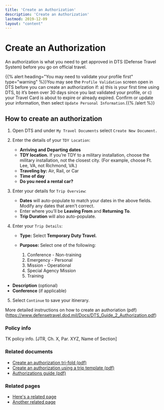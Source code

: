 ```yaml
---
title: 'Create an Authorization'
description: 'Create an Authorization'
lastmod: 2019-12-09
layout: "content"
---
```


# Create an Authorization

An authorization is what you need to get approved in DTS (Defense Travel System) before you go on official travel.

{{% alert heading="You may need to validate your profile first" type="warning" %}}You may see the `Profile Validation` screen open in DTS before you can create an authorization if: a) this is your first time using DTS, b) it’s been over 30 days since you last validated your profile, or c) your Travel Card is about to expire or already expired. Confirm or update your information, then select `Update Personal Information`.{{% /alert %}}

## How to create an authorization

1. Open DTS and under `My Travel Documents` select `Create New Document.`

2. Enter the details of your `TDY Location`:

   - **Arriving and Departing dates**
   - **TDY location.** If you’re TDY to a military installation, choose the military installation, not the closest city. (For example, choose Ft. Lee, VA, not Richmond, VA.)
   - **Traveling by:** Air, Rail, or Car
   - **Time of day**
   - **Do you need a rental car?**

3. Enter your details for `Trip Overview`:

   - **Dates** will auto-populate to match your dates in the above fields. Modify any dates that aren't correct.
   - Enter where you’ll be **Leaving From** and **Returning To**.
   - **Trip Duration** will also auto-populate.

4. Enter your `Trip Details`:

   - **Type:** Select **Temporary Duty Travel.**
   - **Purpose:** Select one of the following:

     1. Conference - Non-training
     2. Emergency - Personal
     3. Mission - Operational
     4. Special Agency Mission
     5. Training

- **Description** (optional)
- **Conference** (if applicable)

5. Select `Continue` to save your itinerary.

More detailed instructions on how to create an authoriation (pdf)(https://www.defensetravel.dod.mil/Docs/DTS_Guide_2_Authorization.pdf)

<maybe add some styling to seperate the core content above from the sections below>
  
### <policy info> Policy info
TK policy info.  [JTR, Ch. X, Par. XYZ, Name of Section]

### <related documents> Related documents

- [Create an authorization tri-fold (pdf)](https://www.defensetravel.dod.mil/Docs/Training/Authorization_Tri-fold.pdf)
- [Create an authorization using a trip template (pdf)](https://www.defensetravel.dod.mil/Docs/Trip_Template_Information_Paper.pdf)
- [Authorizations guide (pdf)](https://www.defensetravel.dod.mil/Docs/DTS_Guide_2_Authorization.pdf)

### <related webpages on DTMO site> Related pages

- [Here's a related page](URL)
- [Another related page](URL)

<where should tags go>
